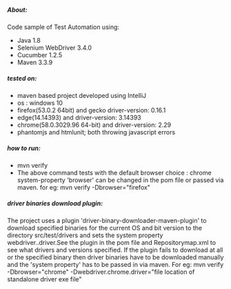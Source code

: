 ##### About:
Code sample of Test Automation using:
* Java 1.8
* Selenium WebDriver 3.4.0
* Cucumber 1.2.5
* Maven 3.3.9

##### tested on:
* maven based project developed using IntelliJ
* os : windows 10
* firefox(53.0.2 64bit) and gecko driver-version: 0.16.1
* edge(14.14393) and driver-version: 3.14393
* chrome(58.0.3029.96 64-bit) and driver-version: 2.29
* phantomjs and htmlunit; both throwing javascript errors

##### how to run:
* mvn verify
* The above command tests with the default browser choice : chrome  system-property 'browser' can be changed in the pom file
  or passed via maven.  for eg:  mvn verify -Dbrowser="firefox"

##### driver binaries download plugin:
The project uses a plugin 'driver-binary-downloader-maven-plugin'
to download specified binaries for the current OS and bit version
to the directory src/test/drivers and sets the system property
webdriver.<browserName>.driver.See the plugin in the
pom file and Repositorymap.xml to see what drivers and versions specified.
If the plugin fails to download at all or the specified binary then
driver binaries have to be downloaded manually and the 'system property'
has to be passed in via maven.  For eg:  mvn verify -Dbrowser="chrome" -Dwebdriver.chrome.driver="file location of standalone driver exe file"